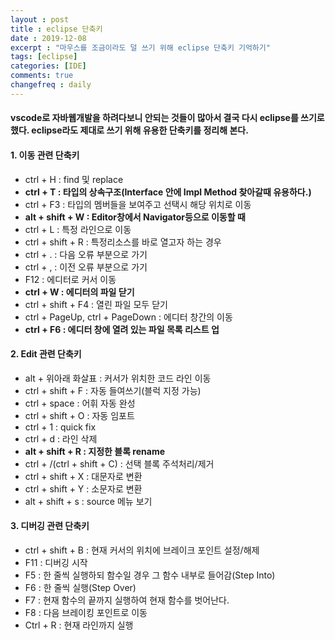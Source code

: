 ```yaml
---
layout : post
title : eclipse 단축키
date : 2019-12-08
excerpt : "마우스를 조금이라도 덜 쓰기 위해 eclipse 단축키 기억하기"
tags: [eclipse]
categories: [IDE]
comments: true
changefreq : daily
---
```


#### vscode로 자바웹개발을 하려다보니 안되는 것들이 많아서 결국 다시 eclipse를 쓰기로 했다. eclipse라도 제대로 쓰기 위해 유용한 단축키를 정리해 본다.

#### 1. 이동 관련 단축키 
- ctrl + H : find 및 replace  
- **ctrl + T : 타입의 상속구조(Interface 안에 Impl Method 찾아갈때 유용하다.)**
- ctrl + F3 : 타입의 멤버들을 보여주고 선택시 해당 위치로 이동 
- **alt + shift + W : Editor창에서 Navigator등으로 이동할 때**
- ctrl + L : 특정 라인으로 이동
- ctrl + shift + R : 특정리소스를 바로 열고자 하는 경우 
- ctrl + . : 다음 오류 부분으로 가기 
- ctrl + , : 이전 오류 부분으로 가기 
- F12 : 에디터로 커서 이동 
- **ctrl + W : 에디터의 파일 닫기**
- ctrl + shift + F4 : 열린 파일 모두 닫기 
- ctrl + PageUp, ctrl + PageDown : 에디터 창간의 이동
- **ctrl + F6 : 에디터 창에 열려 있는 파일 목록 리스트 업**

#### 2. Edit 관련 단축키 
- alt + 위아래 화살표 : 커서가 위치한 코드 라인 이동 
- ctrl + shift + F : 자동 들여쓰기(블럭 지정 가능)
- ctrl + space : 어휘 자동 완성 
- ctrl + shift + O : 자동 임포트 
- ctrl + 1 : quick fix 
- ctrl + d : 라인 삭제 
- **alt + shift + R : 지정한 블록 rename** 
- ctrl + /(ctrl + shift + C) : 선택 블록 주석처리/제거 
- ctrl + shift + X : 대문자로 변환 
- ctrl + shift + Y : 소문자로 변환
- alt + shift + s : source 메뉴 보기 

#### 3. 디버깅 관련 단축키 
- ctrl + shift + B : 현재 커서의 위치에 브레이크 포인트 설정/해제
- F11 : 디버깅 시작
- F5 : 한 줄씩 실행하되 함수일 경우 그 함수 내부로 들어감(Step Into)
- F6 : 한 줄씩 실행(Step Over)
- F7 : 현재 함수의 끝까지 실행하여 현재 함수를 벗어난다.
- F8 : 다음 브레이킹 포인트로 이동 
- Ctrl + R : 현재 라인까지 실행
